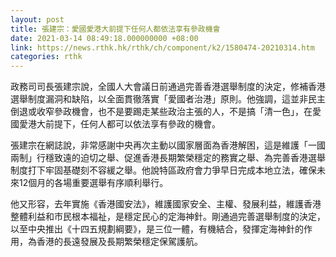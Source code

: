 ```yaml
---
layout: post
title: 張建宗：愛國愛港大前提下任何人都依法享有參政機會
date: 2021-03-14 08:49:18.000000000 +08:00
link: https://news.rthk.hk/rthk/ch/component/k2/1580474-20210314.htm
categories: rthk
---
```


政務司司長張建宗說，全國人大會議日前通過完善香港選舉制度的決定，修補香港選舉制度漏洞和缺陷，以全面貫徹落實「愛國者治港」原則。他強調，這並非民主倒退或收窄參政機會，也不是要踢走某些政治主張的人，不是搞「清一色」，在愛國愛港大前提下，任何人都可以依法享有參政的機會。

張建宗在網誌說，非常感謝中央再次主動以國家層面為香港解困，這是維護「一國兩制」行穩致遠的迫切之舉、促進香港長期繁榮穩定的務實之舉、為完善香港選舉制度打下牢固基礎刻不容緩之舉。他說特區政府會力爭早日完成本地立法，確保未來12個月的各場重要選舉有序順利舉行。 

他又形容，去年實施《香港國安法》，維護國家安全、主權、發展利益，維護香港整體利益和市民根本福祉，是穩定民心的定海神針。剛通過完善選舉制度的決定，以至中央推出《十四五規劃綱要》，是三位一體，有機結合，發揮定海神針的作用，為香港的長遠發展及長期繁榮穩定保駕護航。
